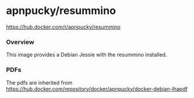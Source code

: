 # apnpucky/resummino
https://hub.docker.com/r/apnpucky/resummino

### Overview
This image provides a Debian Jessie with the resummino installed.

### PDFs
The pdfs are inherited from https://hub.docker.com/repository/docker/apnpucky/docker-debian-lhapdf
